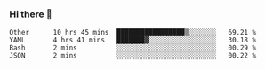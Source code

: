 ### Hi there 👋

<!--
**yeya24/yeya24** is a ✨ _special_ ✨ repository because its `README.md` (this file) appears on your GitHub profile.

Here are some ideas to get you started:

- 🔭 I’m currently working on ...
- 🌱 I’m currently learning ...
- 👯 I’m looking to collaborate on ...
- 🤔 I’m looking for help with ...
- 💬 Ask me about ...
- 📫 How to reach me: ...
- 😄 Pronouns: ...
- ⚡ Fun fact: ...
-->

<!--START_SECTION:waka-->
```text
Other      10 hrs 45 mins  █████████████████▒░░░░░░░   69.21 % 
YAML       4 hrs 41 mins   ███████▓░░░░░░░░░░░░░░░░░   30.18 % 
Bash       2 mins          ░░░░░░░░░░░░░░░░░░░░░░░░░   00.29 % 
JSON       2 mins          ░░░░░░░░░░░░░░░░░░░░░░░░░   00.22 % 
```
<!--END_SECTION:waka-->
